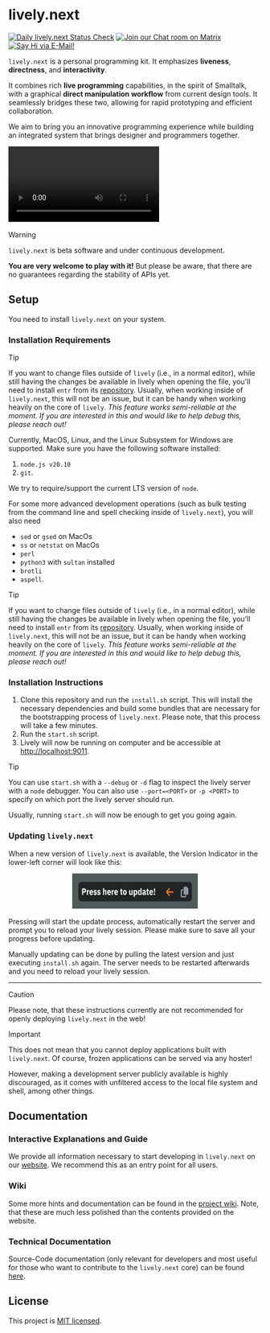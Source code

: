 # lively.next

[![Daily `lively.next` Status Check](https://github.com/LivelyKernel/lively.next/actions/workflows/daily-ci-checks.yml/badge.svg?branch=main)](https://github.com/LivelyKernel/lively.next/actions/workflows/daily-ci-checks.yml)
[![Join our Chat room on Matrix](https://img.shields.io/badge/🗨️_on_matrix-JOIN-ff7700)](https://matrix.to/#/#lively.next:matrix.org)
[![Say Hi via E-Mail!](https://img.shields.io/badge/📧%20E--Mail-Say_Hi!-ff7700)](mailto:hi@lively-next.org)

`lively.next` is a personal programming kit. It emphasizes **liveness**, **directness**, and **interactivity**. 

It combines rich **live programming** capabilities, in the spirit of Smalltalk, with a graphical **direct manipulation workflow** from current design tools. It seamlessly bridges these two, allowing for rapid prototyping and efficient collaboration. 

We aim to bring you an innovative programming experience while building an integrated system that brings designer and programmers together.

<video src="https://github.com/user-attachments/assets/aa3f973a-ef91-404f-af29-80f301857378">
    <p>
        A screencast of how working inside of `lively.next` looks. A 'desktop' resembling a classic desktop OS can be seen, with a code editor and a web component being visible. The color of a part of the component is changed using a color picker tool. The resulting change is directly mirrored inside of the source code of the component.
    </p>
</video>

> [!WARNING]
>
> `lively.next` is beta software and under continuous development.
>
> **You are very welcome to play with it!** But please be aware, that there are no guarantees regarding the stability of APIs yet.

## Setup

You need to install `lively.next` on your system.

### Installation Requirements

> [!TIP]
>
> If you want to change files outside of `lively` (i.e., in a normal editor), while still having the changes be available in lively when opening the file, you'll need to install `entr` from its [repository](https://github.com/eradman/entr). Usually, when working inside of `lively.next`, this will not be an issue, but it can be handy when working heavily on the core of `lively`. *This feature works semi-reliable at the moment. If you are interested in this and would like to help debug this, please reach out!*

Currently, MacOS, Linux, and the Linux Subsystem for Windows are supported.
Make sure you have the following software installed:

1. `node.js v20.10`
2. `git`.

We try to require/support the current LTS version of `node`.

For some more advanced development operations (such as bulk testing from the command line and spell checking inside of `lively.next`), you will also need 

- `sed` or `gsed` on MacOs
- `ss` or `netstat` on MacOs
- `perl`
- `python3` with `sultan` installed
- `brotli`
- `aspell`.

> [!TIP]
>
> If you want to change files outside of `lively` (i.e., in a normal editor), while still having the changes be available in lively when opening the file, you'll need to install `entr` from its [repository](https://github.com/eradman/entr). Usually, when working inside of `lively.next`, this will not be an issue, but it can be handy when working heavily on the core of `lively`. *This feature works semi-reliable at the moment. If you are interested in this and would like to help debug this, please reach out!*

### Installation Instructions

1. Clone this repository and run the `install.sh` script. This will install the necessary dependencies and build some bundles that are necessary for the bootstrapping process of `lively.next`. Please note, that this process will take a few minutes.
2. Run the `start.sh` script.
3. Lively will now be running on computer and be accessible at [http://localhost:9011](http://localhost:9011).

> [!TIP]
>
> You can use `start.sh` with a `--debug` or `-d` flag to inspect the lively server with a `node` debugger. You can also use `--port=<PORT>` or `-p <PORT>` to specify on which port the lively server should run.

Usually, running `start.sh` will now be enough to get you going again.

### Updating `lively.next`

When a new version of `lively.next` is available, the Version Indicator in the lower-left corner will look like this:

<p align='center'>
    <img alt="A picture of `lively.next`'s version checker showing an orange arrow. The arrow points to the text 'Press here to update'" src="./assets/update.png" width="250" height="70">
</p>

Pressing will start the update process, automatically restart the server and prompt you to reload your lively session. Please make sure to save all your progress before updating.

Manually updating can be done by pulling the latest version and just executing `install.sh` again. The server needs to be restarted afterwards and you need to reload your lively session.

---

> [!CAUTION]
>
> Please note, that these instructions currently are not recommended for openly deploying `lively.next` in the web!

> [!IMPORTANT]
>
> This does not mean that you cannot deploy applications built with `lively.next`. Of course, frozen applications can be served via any hoster!
> 
> However, making a development server publicly available is highly discouraged, as it comes with unfiltered access to the local file system and shell, among other things.

## Documentation

### Interactive Explanations and Guide

We provide all information necessary to start developing in `lively.next` on our [website](https://lively-next.org/#explanations). We recommend this as an entry point for all users.

### Wiki
Some more hints and documentation can be found in the [project wiki](https://github.com/LivelyKernel/lively.next/wiki). Note, that these are much less polished than the contents provided on the website.


### Technical Documentation

Source-Code documentation (only relevant for developers and most useful for those who want to contribute to the `lively.next` core) can be found [here](https://livelykernel.github.io/lively.next/).

## License

This project is [MIT licensed](LICENSE).
